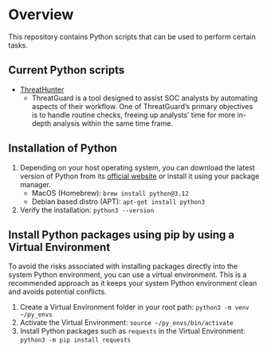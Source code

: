 # Overview
This repository contains Python scripts that can be used to perform certain tasks.

## Current Python scripts
- [ThreatHunter]()
  - ThreatGuard is a tool designed to assist SOC analysts by automating aspects of their workflow. One of ThreatGuard’s primary objectives is to handle routine checks, freeing up analysts’ time for more in-depth analysis within the same time frame.

## Installation of Python
1. Depending on your host operating system, you can download the latest version of Python from its [official website](https://www.python.org/downloads/) or install it using your package manager.
   - MacOS (Homebrew): `brew install python@3.12`
   - Debian based distro (APT): `apt-get install python3`
2. Verify the installation: `python3 --version`

## Install Python packages using pip by using a Virtual Environment
To avoid the risks associated with installing packages directly into the system Python environment, you can use a virtual environment. This is a recommended approach as it keeps your system Python environment clean and avoids potential conflicts.

1. Create a Virtual Environment folder in your root path: `python3 -m venv ~/py_envs`
2. Activate the Virtual Environment: `source ~/py_envs/bin/activate`
3. Install Python packages such as `requests` in the Virtual Environment: `python3 -m pip install requests`
